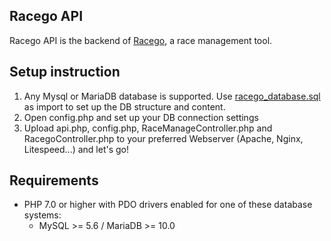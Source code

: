 ## Racego API
Racego API is the backend of [Racego](https://github.com/maheini/Racego), a race management tool.

## Setup instruction
1. Any Mysql or MariaDB database is supported. Use [racego_database.sql](https://github.com/maheini/Racego-api/blob/master/racego_database.sql) as import to set up the DB structure and content.
2. Open config.php and set up your DB connection settings
3. Upload api.php, config.php, RaceManageController.php and RacegoController.php to your preferred Webserver (Apache, Nginx, Litespeed...) and let's go!

## Requirements
 - PHP 7.0 or higher with PDO drivers enabled for one of these database systems:
   - MySQL >= 5.6 / MariaDB >= 10.0

